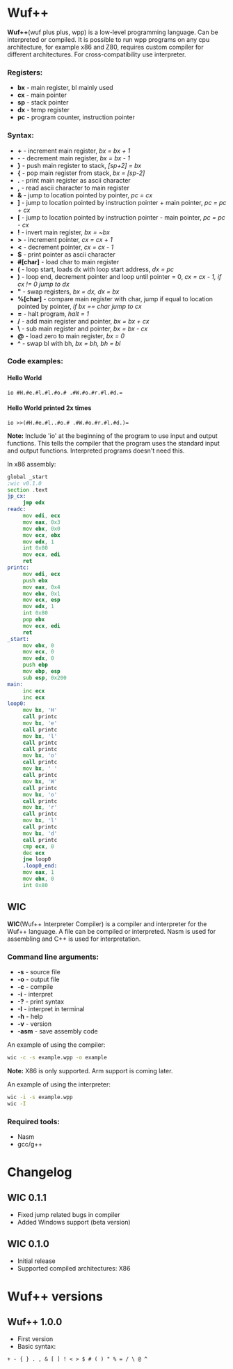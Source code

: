# Wuf++
**Wuf++**(wuf plus plus, wpp) is a low-level programming language. Can be interpreted or compiled. It is possible to run wpp programs on any cpu architecture, for example x86 and Z80, requires custom compiler for different architectures. For cross-compatibility use interpreter.
### Registers:
- **bx** - main register, bl mainly used
- **cx** - main pointer
- **sp** - stack pointer
- **dx** - temp register
- **pc** - program counter, instruction pointer
### Syntax:
- **+** - increment main register, *bx = bx + 1*
- **-** - decrement main register, *bx = bx - 1*
- **}** - push main register to stack, *[sp+2] = bx*
- **{** - pop main register from stack, *bx = [sp-2]*
- **.** - print main register as ascii character
- **,** - read ascii character to main register
- **&** - jump to location pointed by pointer, *pc = cx*
- **]** - jump to location pointed by instruction pointer + main pointer, *pc = pc + cx*
- **[** - jump to location pointed by instruction pointer - main pointer, *pc = pc - cx*
- **!** - invert main register, *bx = ~bx*
- **>** - increment pointer, *cx = cx + 1*
- **<** - decrement pointer, *cx = cx - 1*
- **$** - print pointer as ascii character
- **#[char]** - load char to main register
- **(** - loop start, loads dx with loop start address, *dx = pc*
- **)** - loop end, decrement pointer and loop until pointer = 0, *cx = cx - 1, if cx != 0 jump to dx*
- **"** - swap registers, *bx = dx, dx = bx*
- **%[char]** - compare main register with char, jump if equal to location pointed by pointer, *if bx == char jump to cx*
- **=** - halt program, *halt = 1*
- **/** - add main register and pointer, *bx = bx + cx*
- **\\** - sub main register and pointer, *bx = bx - cx*
- **@** - load zero to main register, *bx = 0*
- **^** - swap bl with bh, *bx = bh, bh = bl*

### Code examples:
#### Hello World
```wpp
io #H.#e.#l.#l.#o.# .#W.#o.#r.#l.#d.=
```
#### Hello World printed 2x times
```wpp
io >>(#H.#e.#l..#o.# .#W.#o.#r.#l.#d.)=
```
**Note:** Include 'io' at the beginning of the program to use input and output functions. This tells the compiler that the program uses the standard input and output functions. Interpreted programs doesn't need this.

In x86 assembly:
```asm
global _start
;wic v0.1.0
section .text
jp_cx:
     jmp edx
readc:
     mov edi, ecx
     mov eax, 0x3
     mov ebx, 0x0
     mov ecx, ebx
     mov edx, 1
     int 0x80
     mov ecx, edi
     ret
printc:
     mov edi, ecx
     push ebx
     mov eax, 0x4
     mov ebx, 0x1
     mov ecx, esp
     mov edx, 1
     int 0x80
     pop ebx
     mov ecx, edi
     ret
_start:
     mov ebx, 0
     mov ecx, 0
     mov edx, 0
     push ebp
     mov ebp, esp
     sub esp, 0x200
main:
     inc ecx
     inc ecx
loop0:
     mov bx, 'H'
     call printc
     mov bx, 'e'
     call printc
     mov bx, 'l'
     call printc
     call printc
     mov bx, 'o'
     call printc
     mov bx, ' '
     call printc
     mov bx, 'W'
     call printc
     mov bx, 'o'
     call printc
     mov bx, 'r'
     call printc
     mov bx, 'l'
     call printc
     mov bx, 'd'
     call printc
     cmp ecx, 0
     dec ecx
     jne loop0
     .loop0_end:
     mov eax, 1
     mov ebx, 0
     int 0x80
```

## WIC
**WIC**(Wuf++ Interpreter Compiler) is a compiler and interpreter for the Wuf++ language. A file can be compiled or interpreted. Nasm is used for assembling and C++ is used for interpretation. 
### Command line arguments:
- **-s** - source file
- **-o** - output file
- **-c** - compile
- **-i** - interpret
- **-?** - print syntax
- **-I** - interpret in terminal
- **-h** - help
- **-v** - version
- **-asm** - save assembly code

An example of using the compiler:
```bash
wic -c -s example.wpp -o example
```
**Note:** X86 is only supported. Arm support is coming later.

An example of using the interpreter:
```bash
wic -i -s example.wpp
wic -I
```
### Required tools:
- Nasm
- gcc/g++

# Changelog
## WIC 0.1.1
- Fixed jump related bugs in compiler
- Added Windows support (beta version)
## WIC 0.1.0
- Initial release
- Supported compiled architectures: X86
# Wuf++ versions
## Wuf++ 1.0.0
- First version
- Basic syntax:
```wpp
+ - { } . , & [ ] ! < > $ # ( ) " % = / \ @ ^
```